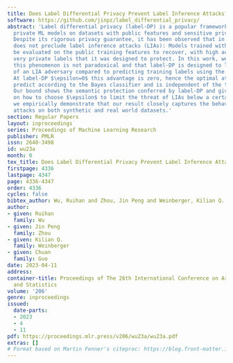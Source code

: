 ```yaml
---
title: Does Label Differential Privacy Prevent Label Inference Attacks?
software: https://github.com/jinpz/label_differential_privacy/
abstract: 'Label differential privacy (label-DP) is a popular framework for training
  private ML models on datasets with public features and sensitive private labels.
  Despite its rigorous privacy guarantee, it has been observed that in practice label-DP
  does not preclude label inference attacks (LIAs): Models trained with label-DP can
  be evaluated on the public training features to recover, with high accuracy, the
  very private labels that it was designed to protect. In this work, we argue that
  this phenomenon is not paradoxical and that label-DP is designed to limit the advantage
  of an LIA adversary compared to predicting training labels using the Bayes classifier.
  At label-DP $\epsilon=0$ this advantage is zero, hence the optimal attack is to
  predict according to the Bayes classifier and is independent of the training labels.
  Our bound shows the semantic protection conferred by label-DP and gives guidelines
  on how to choose $\epsilon$ to limit the threat of LIAs below a certain level. Finally,
  we empirically demonstrate that our result closely captures the behavior of simulated
  attacks on both synthetic and real world datasets.'
section: Regular Papers
layout: inproceedings
series: Proceedings of Machine Learning Research
publisher: PMLR
issn: 2640-3498
id: wu23a
month: 0
tex_title: Does Label Differential Privacy Prevent Label Inference Attacks?
firstpage: 4336
lastpage: 4347
page: 4336-4347
order: 4336
cycles: false
bibtex_author: Wu, Ruihan and Zhou, Jin Peng and Weinberger, Kilian Q. and Guo, Chuan
author:
- given: Ruihan
  family: Wu
- given: Jin Peng
  family: Zhou
- given: Kilian Q.
  family: Weinberger
- given: Chuan
  family: Guo
date: 2023-04-11
address:
container-title: Proceedings of The 26th International Conference on Artificial Intelligence
  and Statistics
volume: '206'
genre: inproceedings
issued:
  date-parts:
  - 2023
  - 4
  - 11
pdf: https://proceedings.mlr.press/v206/wu23a/wu23a.pdf
extras: []
# Format based on Martin Fenner's citeproc: https://blog.front-matter.io/posts/citeproc-yaml-for-bibliographies/
---
```

